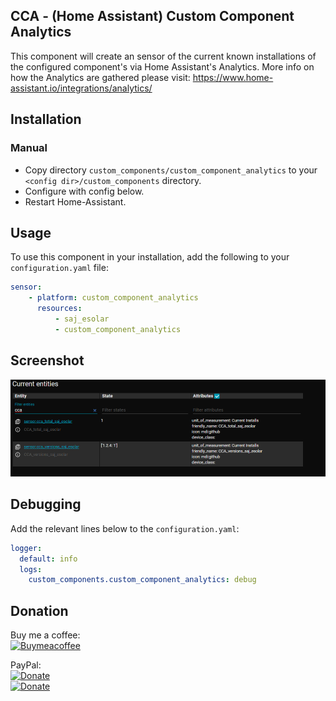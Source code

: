 ## CCA - (Home Assistant) Custom Component Analytics
This component will create an sensor of the current known installations of the configured component's via Home Assistant's Analytics. 
More info on how the Analytics are gathered please visit: https://www.home-assistant.io/integrations/analytics/

## Installation

<!-- ### HACS - Recommended
- Have [HACS](https://hacs.xyz) installed, this will allow you to easily manage and track updates.
- Search for 'custom component analytics'.
- Click Install below the found integration.
- Configure using the configuration instructions below.
- Restart Home-Assistant. -->

### Manual
- Copy directory `custom_components/custom_component_analytics` to your `<config dir>/custom_components` directory.
- Configure with config below.
- Restart Home-Assistant.

## Usage
To use this component in your installation, add the following to your `configuration.yaml` file:

```yaml
sensor:
    - platform: custom_component_analytics
      resources:
          - saj_esolar
          - custom_component_analytics
```
## Screenshot

![alt text](https://github.com/djansen1987/custom_component_analytics/blob/main/screenshots/Home-Assistant-Sensors-CCA-1.png?raw=true "Sensors Example")


## Debugging

Add the relevant lines below to the `configuration.yaml`:

```yaml
logger:
  default: info
  logs:
    custom_components.custom_component_analytics: debug
```

## Donation

Buy me a coffee: <br />
[![Buymeacoffee](https://www.buymeacoffee.com/assets/img/bmc-meta-new/new/apple-icon-120x120.png)](https://www.buymeacoffee.com/djansen1987)

PayPal:<br />
[![Donate](https://github.com/djansen1987/SAJeSolar/blob/main/screenshots/Paypal-Donate-QR-code.png?raw=true)](https://www.paypal.me/djansen1987)<br />
[![Donate](https://img.shields.io/badge/Donate-PayPal-green.svg)](https://www.paypal.me/djansen1987)
